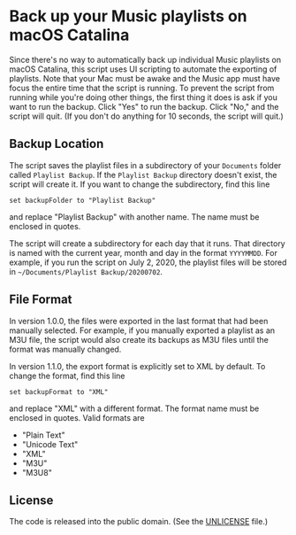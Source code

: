 # Back up your Music playlists on macOS Catalina
Since there's no way to automatically back up individual Music playlists on macOS Catalina, this script uses UI scripting to automate the exporting of playlists. Note that your Mac must be awake and the Music app must have focus the entire time that the script is running. To prevent the script from running while you're doing other things, the first thing it does is ask if you want to run the backup. Click "Yes" to run the backup. Click "No," and the script will quit. (If you don't do anything for 10 seconds, the script will quit.)

## Backup Location
The script saves the playlist files in a subdirectory of your `Documents` folder called `Playlist Backup`. If the `Playlist Backup` directory doesn't exist, the script will create it. If you want to change the subdirectory, find this line

`set backupFolder to "Playlist Backup"`

and replace "Playlist Backup" with another name. The name must be enclosed in quotes.

The script will create a subdirectory for each day that it runs. That directory is named with the current year, month and day in the format `YYYYMMDD`. For example, if you run the script on July 2, 2020, the playlist files will be stored in `~/Documents/Playlist Backup/20200702`.

## File Format
In version 1.0.0, the files were exported in the last format that had been manually selected. For example, if you manually exported a playlist as an M3U file, the script would also create its backups as M3U files until the format was manually changed.

In version 1.1.0, the export format is explicitly set to XML by default. To change the format, find this line

`set backupFormat to "XML"`

and replace "XML" with a different format. The format name must be enclosed in quotes. Valid formats are

* "Plain Text"
* "Unicode Text"
* "XML"
* "M3U"
* "M3U8"

## License
The code is released into the public domain. (See the [UNLICENSE](UNLICENSE) file.)